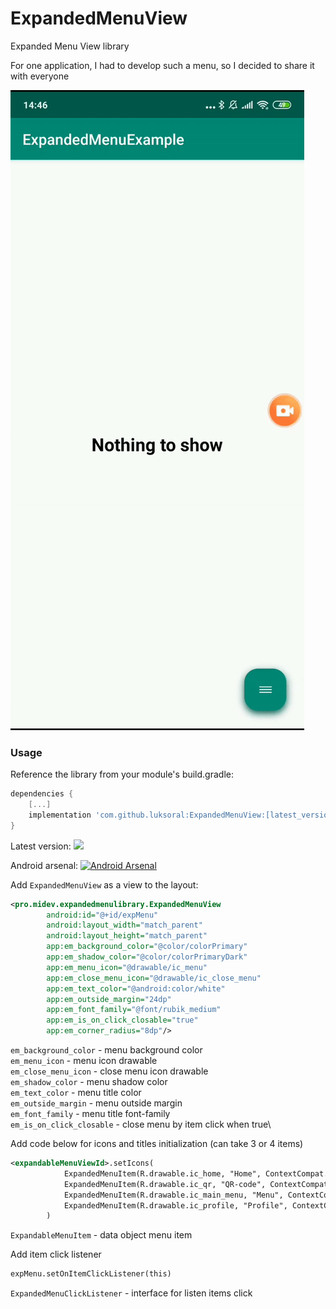 # ExpandedMenuView
Expanded Menu View library

For one application, I had to develop such a menu, so I decided to share it with everyone

![simple](images/expandedmenuview.gif)

### Usage

Reference the library from your module's build.gradle:

``` gradle
dependencies {
    [...]
    implementation 'com.github.luksoral:ExpandedMenuView:[latest_version]'
}
```

Latest version: [![](https://jitpack.io/v/luksoral/ExpandedMenuView.svg)](https://jitpack.io/#luksoral/ExpandedMenuView)

Android arsenal: [![Android Arsenal]( https://img.shields.io/badge/Android%20Arsenal-Expanded%20Menu%20View-green.svg?style=flat )]( https://android-arsenal.com/details/1/7809 )

Add `ExpandedMenuView` as a view to the layout:

``` xml
<pro.midev.expandedmenulibrary.ExpandedMenuView
        android:id="@+id/expMenu"
        android:layout_width="match_parent"
        android:layout_height="match_parent"
        app:em_background_color="@color/colorPrimary"
        app:em_shadow_color="@color/colorPrimaryDark"
        app:em_menu_icon="@drawable/ic_menu"
        app:em_close_menu_icon="@drawable/ic_close_menu"
        app:em_text_color="@android:color/white"
        app:em_outside_margin="24dp"
        app:em_font_family="@font/rubik_medium"
        app:em_is_on_click_closable="true"
        app:em_corner_radius="8dp"/>
```

`em_background_color` - menu background color\
`em_menu_icon` - menu icon drawable\
`em_close_menu_icon` - close menu icon drawable\
`em_shadow_color` - menu shadow color\
`em_text_color` - menu title color\
`em_outside_margin` - menu outside margin\
`em_font_family` - menu title font-family\
`em_is_on_click_closable` - close menu by item click when true\

Add code below for icons and titles initialization (can take 3 or 4 items)

``` xml
<expandableMenuViewId>.setIcons(
            ExpandedMenuItem(R.drawable.ic_home, "Home", ContextCompat.getColor(this, R.color.colorAccent)),
            ExpandedMenuItem(R.drawable.ic_qr, "QR-code", ContextCompat.getColor(this, R.color.colorAccent)),
            ExpandedMenuItem(R.drawable.ic_main_menu, "Menu", ContextCompat.getColor(this, R.color.colorAccent)),
            ExpandedMenuItem(R.drawable.ic_profile, "Profile", ContextCompat.getColor(this, R.color.colorAccent))
        )
```

`ExpandableMenuItem` - data object menu item

Add item click listener
``` xml
expMenu.setOnItemClickListener(this)
```

`ExpandedMenuClickListener` - interface for listen items click
